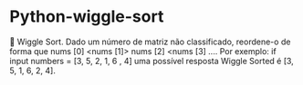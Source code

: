 # Python-wiggle-sort
:star2: Wiggle Sort. Dado um número de matriz não classificado, reordene-o de forma que nums [0] &lt;nums [1]> nums [2] &lt;nums [3] .... Por exemplo: if input numbers = [3, 5, 2, 1, 6 , 4] uma possível resposta Wiggle Sorted é [3, 5, 1, 6, 2, 4].
